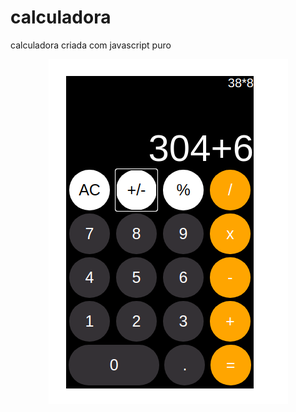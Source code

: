 # calculadora

calculadora criada com javascript puro

<div align="center" style="width:100%;">
  <img src="img/calculadora.png">
</div>
